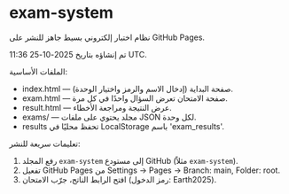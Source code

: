 # exam-system
نظام اختبار إلكتروني بسيط جاهز للنشر على GitHub Pages.

تم إنشاؤه بتاريخ 2025-10-25 11:36 UTC.

الملفات الأساسية:
- index.html — صفحة البداية (إدخال الاسم والرمز واختيار الوحدة).
- exam.html — صفحة الامتحان تعرض السؤال واحدًا في كل مرة.
- result.html — عرض النتيجة ومراجعة الأخطاء.
- exams/ — مجلد يحتوي على ملفات JSON لكل وحدة.
- results تحفظ محليًا في LocalStorage باسم 'exam_results'.

تعليمات سريعة للنشر:
1. رفع المجلد `exam-system` إلى مستودع GitHub (مثلاً `exam-system`).
2. تفعيل GitHub Pages من Settings → Pages → Branch: main, Folder: root.
3. افتح الرابط الناتج، جرّب الامتحان (رمز الدخول: Earth2025).
